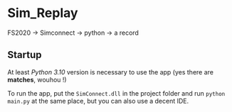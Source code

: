 # Sim_Replay

FS2020 -> Simconnect -> python -> a record

## Startup

At least *Python 3.10* version is necessary to use the app (yes there are **matches**, wouhou !)

To run the app, put the `SimConnect.dll` in the project folder and run `python main.py` at the same place, but you can also use a decent IDE.
